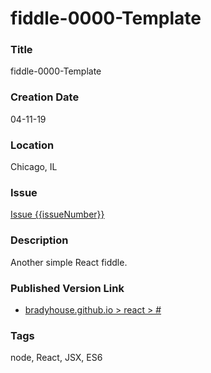 fiddle-0000-Template
======


### Title

fiddle-0000-Template


### Creation Date

04-11-19


### Location

Chicago, IL


### Issue

[Issue {{issueNumber}}](https://github.com/bradyhouse/house/issues/{{issueNumber}})


### Description

Another simple React fiddle.


### Published Version Link

  * [bradyhouse.github.io > react > #](http://bradyhouse.github.io/react/fiddle-0000-Template/#)


### Tags

node, React, JSX, ES6
